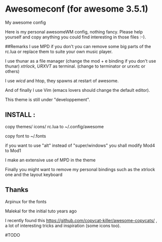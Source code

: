 Awesomeconf (for awesome 3.5.1)
===========

My awesome config

Here is my personal awesomeWM config, nothing fancy. Please help yourself and copy anything you could find interesting in those files :-).


##Remarks
I use MPD if you don't you can remove some big parts of the rc.lua or replace them to suite your own music player.

I use thunar as a file manager (change the mod + e binding if you don't use thunar) _xtrlock_, _URXVT_ as terminal. (change to terminator or urxvtc or others)

I use _wicd_ and htop, they spawns at restart of awesome. 

And of finally I use Vim (emacs lovers should change the default editor).

This theme is still under "developpement".

## INSTALL :
copy themes/ icons/ rc.lua to ~/.config/awesome

copy font to ~/.fonts

if you want to use "alt" instead of "super/windows" you shall modify Mod4 to Mod1

I make an extensive use of MPD in the theme

Finally you might want to remove my personal bindings such as the xtrlock one and the layout keyboard

## Thanks
Arpinux for the fonts

Malekal for the initial tuto years ago

I recently found this https://github.com/copycat-killer/awesome-copycats/ , a lot of interesting tricks and inspiration (some icons too).

#TODO
